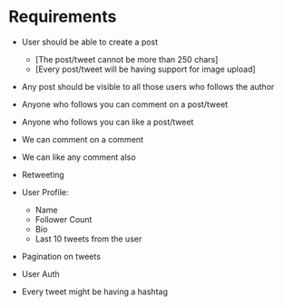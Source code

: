 # Requirements

- User should be able to create a post

  - [The post/tweet cannot be more than 250 chars]
  - [Every post/tweet will be having support for image upload]

- Any post should be visible to all those users who follows the author
- Anyone who follows you can comment on a post/tweet
- Anyone who follows you can like a post/tweet
- We can comment on a comment
- We can like any comment also
- Retweeting

- User Profile:

  - Name
  - Follower Count
  - Bio
  - Last 10 tweets from the user

- Pagination on tweets
- User Auth
- Every tweet might be having a hashtag
